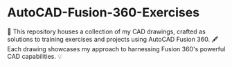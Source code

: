 # AutoCAD-Fusion-360-Exercises
📐 This repository houses a collection of my CAD drawings, crafted as solutions to training exercises and projects using AutoCAD Fusion 360. 🖋 Each drawing showcases my approach to harnessing Fusion 360's powerful CAD capabilities. 💡
